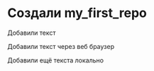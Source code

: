 ﻿# Создали my_first_repo

Добавили текст

Добавили текст через веб браузер

Добавили ещё текста локально

